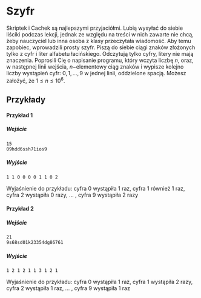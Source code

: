 # Szyfr

Skriptek i Cachek są najlepszymi przyjaciółmi. Lubią wysyłać do siebie liściki podczas lekcji, jednak ze względu na treści w nich zawarte nie chcą, żeby nauczyciel lub inna osoba z klasy przeczytała wiadomość. Aby temu zapobiec, wprowadzili prosty szyfr. Piszą do siebie ciągi znaków złożonych tylko z cyfr i liter alfabetu łacińskiego. Odczytują tylko cyfry, litery nie mają znaczenia. Poprosili Cię o napisanie programu, który wczyta liczbę $n$, oraz, w następnej linii wejścia, $n -$elementowy ciąg znaków i wypisze kolejno liczby wystąpień cyfr: $0, 1, \dots, 9$ w jednej linii, oddzielone spacją. Możesz założyć, że $1 \leq n \leq 10^6$.

## Przykłady

#### Przykład 1

##### Wejście

```
15
09hdd6ssh71ios9
```

##### Wyjście

```
1 1 0 0 0 0 1 1 0 2
```
Wyjaśnienie do przykładu: cyfra 0 wystąpiła 1 raz, cyfra 1 również 1 raz, cyfra 2 wystąpiła 0 razy, ... , cyfra 9 wystąpiła 2 razy 

#### Przykład 2

##### Wejście

```
21
9s68sd01k23354dg86761
```

##### Wyjście

```
1 2 1 2 1 1 3 1 2 1 
```
Wyjaśnienie do przykładu: cyfra 0 wystąpiła 1 raz, cyfra 1 wystąpiła 2 razy, cyfra 2 wystąpiła  1 raz, ... , cyfra 9 wystąpiła 1 raz
